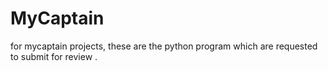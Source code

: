 # MyCaptain
for mycaptain projects, 
these are the python program which are requested to submit for review .

